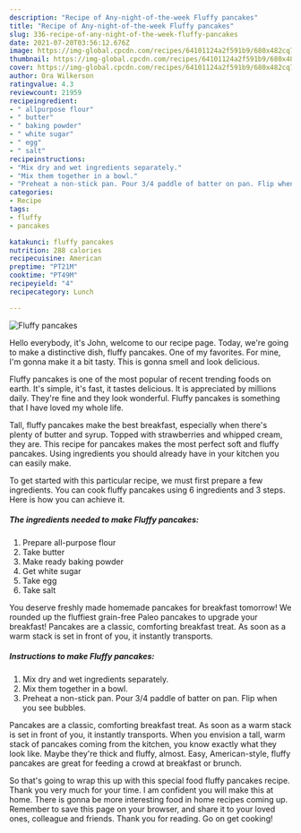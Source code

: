 ```yaml
---
description: "Recipe of Any-night-of-the-week Fluffy pancakes"
title: "Recipe of Any-night-of-the-week Fluffy pancakes"
slug: 336-recipe-of-any-night-of-the-week-fluffy-pancakes
date: 2021-07-20T03:56:12.676Z
image: https://img-global.cpcdn.com/recipes/64101124a2f591b9/680x482cq70/fluffy-pancakes-recipe-main-photo.jpg
thumbnail: https://img-global.cpcdn.com/recipes/64101124a2f591b9/680x482cq70/fluffy-pancakes-recipe-main-photo.jpg
cover: https://img-global.cpcdn.com/recipes/64101124a2f591b9/680x482cq70/fluffy-pancakes-recipe-main-photo.jpg
author: Ora Wilkerson
ratingvalue: 4.3
reviewcount: 21959
recipeingredient:
- " allpurpose flour"
- " butter"
- " baking powder"
- " white sugar"
- " egg"
- " salt"
recipeinstructions:
- "Mix dry and wet ingredients separately."
- "Mix them together in a bowl."
- "Preheat a non-stick pan. Pour 3/4 paddle of batter on pan. Flip when you see bubbles."
categories:
- Recipe
tags:
- fluffy
- pancakes

katakunci: fluffy pancakes 
nutrition: 288 calories
recipecuisine: American
preptime: "PT21M"
cooktime: "PT49M"
recipeyield: "4"
recipecategory: Lunch

---
```



![Fluffy pancakes](https://img-global.cpcdn.com/recipes/64101124a2f591b9/680x482cq70/fluffy-pancakes-recipe-main-photo.jpg)

Hello everybody, it's John, welcome to our recipe page. Today, we're going to make a distinctive dish, fluffy pancakes. One of my favorites. For mine, I'm gonna make it a bit tasty. This is gonna smell and look delicious.

Fluffy pancakes is one of the most popular of recent trending foods on earth. It's simple, it's fast, it tastes delicious. It is appreciated by millions daily. They're fine and they look wonderful. Fluffy pancakes is something that I have loved my whole life.

Tall, fluffy pancakes make the best breakfast, especially when there&#39;s plenty of butter and syrup. Topped with strawberries and whipped cream, they are. This recipe for pancakes makes the most perfect soft and fluffy pancakes. Using ingredients you should already have in your kitchen you can easily make.


To get started with this particular recipe, we must first prepare a few ingredients. You can cook fluffy pancakes using 6 ingredients and 3 steps. Here is how you can achieve it.

<!--inarticleads1-->

##### The ingredients needed to make Fluffy pancakes:

1. Prepare  all-purpose flour
1. Take  butter
1. Make ready  baking powder
1. Get  white sugar
1. Take  egg
1. Take  salt


You deserve freshly made homemade pancakes for breakfast tomorrow! We rounded up the fluffiest grain-free Paleo pancakes to upgrade your breakfast! Pancakes are a classic, comforting breakfast treat. As soon as a warm stack is set in front of you, it instantly transports. 

<!--inarticleads2-->

##### Instructions to make Fluffy pancakes:

1. Mix dry and wet ingredients separately.
1. Mix them together in a bowl.
1. Preheat a non-stick pan. Pour 3/4 paddle of batter on pan. Flip when you see bubbles.


Pancakes are a classic, comforting breakfast treat. As soon as a warm stack is set in front of you, it instantly transports. When you envision a tall, warm stack of pancakes coming from the kitchen, you know exactly what they look like. Maybe they&#39;re thick and fluffy, almost. Easy, American-style, fluffy pancakes are great for feeding a crowd at breakfast or brunch. 

So that's going to wrap this up with this special food fluffy pancakes recipe. Thank you very much for your time. I am confident you will make this at home. There is gonna be more interesting food in home recipes coming up. Remember to save this page on your browser, and share it to your loved ones, colleague and friends. Thank you for reading. Go on get cooking!
